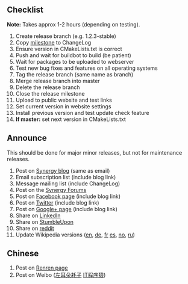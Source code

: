 ## Checklist

**Note:** Takes approx 1-2 hours (depending on testing).

1. Create release branch (e.g. 1.2.3-stable)
2. Copy [milestone](https://github.com/symless/synergy/milestones) to ChangeLog
3. Ensure version in CMakeLists.txt is correct
4. Push and wait for buildbot to build (be patient)
5. Wait for packages to be uploaded to webserver
6. Test new bug fixes and features on all operating systems
7. Tag the release branch (same name as branch)
8. Merge release branch into master
9. Delete the release branch
10. Close the release milestone
11. Upload to public website and test links
12. Set current version in website settings
13. Install previous version and test update check feature
14. **If master:** set next version in CMakeLists.txt

## Announce

This should be done for major minor releases, but not for maintenance releases.

1. Post on [Synergy blog](http://synergyopensource.wordpress.com/) (same as email)
2. Email subscription list (include blog link)
3. Message mailing list (include ChangeLog)
4. Post on the [Synergy Forums](http://synergy-project.org/forum/)
5. Post on [Facebook page](https://www.facebook.com/SynergyOpenSource) (include blog link)
6. Post on [Twitter](https://twitter.com/SynergyDev) (include blog link)
7. Post on [Google+ page](https://plus.google.com/b/109104035534174281072/+Synergy/posts) (include blog link)
8. Share on [LinkedIn](https://www.linkedin.com/home)
9. Share on [StumbleUpon](https://www.stumbleupon.com/)
10. Share on [reddit](https://www.reddit.com/)
11. Update Wikipedia versions ([en](http://en.wikipedia.org/wiki/Synergy_(software)), [de](http://de.wikipedia.org/wiki/Synergy_(Software)), [fr](http://fr.wikipedia.org/wiki/Synergy_(logiciel)) [es](http://es.wikipedia.org/wiki/Synergy), [no](http://no.wikipedia.org/wiki/Synergy_(programvare)), [ru](http://ru.wikipedia.org/wiki/Synergy_(%D0%BF%D1%80%D0%BE%D0%B3%D1%80%D0%B0%D0%BC%D0%BC%D0%B0)))

## Chinese

1. Post on [Renren page](http://page.renren.com/601718008)
2. Post on Weibo ([左耳朵耗子](http://weibo.com/haoel) [IT程序猿](http://weibo.com/kuqin))